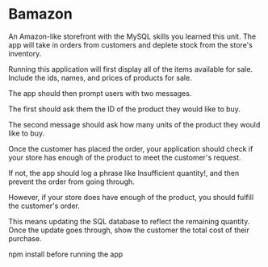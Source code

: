 # Bamazon
<p>An Amazon-like storefront with the MySQL skills you learned this unit. The app will take in orders from customers and deplete stock from the store's inventory.</p>
<p>Running this application will first display all of the items available for sale. Include the ids, names, and prices of products for sale.</p>
<p>The app should then prompt users with two messages.</p>
<p>The first should ask them the ID of the product they would like to buy.</p>
<p>The second message should ask how many units of the product they would like to buy.</p>
<p>Once the customer has placed the order, your application should check if your store has enough of the product to meet the customer's request.</p>
<p>If not, the app should log a phrase like Insufficient quantity!, and then prevent the order from going through.</p>
<p>However, if your store does have enough of the product, you should fulfill the customer's order.</p>
<p>This means updating the SQL database to reflect the remaining quantity.
Once the update goes through, show the customer the total cost of their purchase.<p>

<p>npm install before running the app</p>

